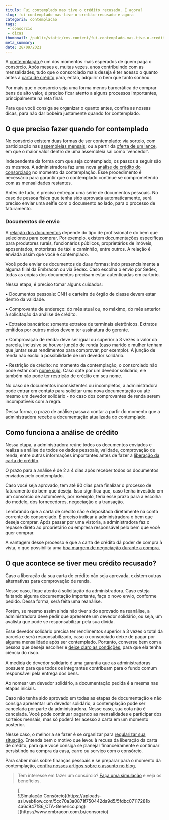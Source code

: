```yaml
---
titulo: Fui contemplado mas tive o crédito recusado. E agora?
slug: fui-contemplado-mas-tive-o-credito-recusado-e-agora
categoria: contemplacao
tags:
 - consorcio
 - dicas
thumbnail: /public/static/cms-content/fui-contemplado-mas-tive-o-credito-recusado-e-agora.jpg
meta_summary: 
date: 28/09/2021
---
```

A [contemplação ](https://www.embracon.com.br/blog/quais-sao-as-formas-de-contemplacao)é um dos momentos mais esperados de quem paga o consórcio. Após meses e, muitas vezes, anos contribuindo com as mensalidades, tudo que o consorciado mais deseja é ter acesso o quanto antes à [carta de crédito](https://www.embracon.com.br/blog/tudo-o-que-voce-precisa-saber-sobre-a-carta-de-credito-de-consorcios) para, então, adquirir o bem que tanto sonhou.

Por mais que o consórcio seja uma forma menos burocrática de comprar bens de alto valor, é preciso ficar atento a alguns processos importantes, principalmente na reta final.

Para que você consiga se organizar o quanto antes, confira as nossas dicas, para não dar bobeira justamente quando for contemplado.

O que preciso fazer quando for contemplado
------------------------------------------

No consórcio existem duas formas de ser contemplado: via sorteio, com participação nas [assembleias mensais](https://www.embracon.com.br/blog/assembleia-de-consorcio-como-funciona); ou a partir da [oferta de um lance](https://www.embracon.com.br/blog/como-funcionam-os-tipos-de-lances-no-consorcio), em que o maior valor dentro de uma assembleia sai como ‘vencedor’.

Independente da forma com que seja contemplado, os passos a seguir são os mesmos. A administradora faz uma nova [análise de crédito do consorciado](https://www.embracon.com.br/conhecaoconsorcio/como-proceder-apos-a-contemplacao) no momento da contemplação. Esse procedimento é necessário para garantir que o contemplado continue se comprometendo com as mensalidades restantes.

Antes de tudo, é preciso entregar uma série de documentos pessoais. No caso de pessoa física que tenha sido aprovada automaticamente, será preciso enviar uma selfie com o documento ao lado, para o processo de faturamento.

### Documentos de envio

A [relação dos documentos](https://www.embracon.com.br/blog/documentacao-para-consorcio-tire-suas-principais-duvidas) depende do tipo de profissional e do bem que selecionou para comprar. Por exemplo, existem documentações específicas para produtores rurais, funcionários públicos, proprietários de imóveis, aposentados, motoristas de táxi e caminhão, entre outros. A relação é enviada assim que você é contemplado.

Você pode enviar os documentos de duas formas: indo presencialmente a alguma filial da Embracon ou via Sedex. Caso escolha o envio por Sedex, todas as cópias dos documentos precisam estar autenticadas em cartório.

Nessa etapa, é preciso tomar alguns cuidados:

 • Documentos pessoais: CNH e carteira de órgão de classe devem estar dentro da validade.

 • Comprovante de endereço: do mês atual ou, no máximo, do mês anterior à solicitação da análise de crédito.

 • Extratos bancários: somente extratos de terminais eletrônicos. Extratos emitidos por outros meios devem ter assinatura do gerente.

 • Comprovação de renda: deve ser igual ou superior a 3 vezes o valor da parcela, inclusive se houver junção de renda (caso marido e mulher tenham que juntar seus rendimentos para comprovar, por exemplo). A junção de renda não exclui a possibilidade de um devedor solidário.

 • Restrição de crédito: no momento da contemplação, o consorciado não pode estar com [nome sujo](https://www.embracon.com.br/blog/afinal-posso-fazer-um-consorcio-mesmo-com-o-nome-sujo). Caso opte por um devedor solidário, ele também não pode ter restrição de crédito em seu nome.

No caso de documentos inconsistentes ou incompletos, a administradora pode entrar em contato para solicitar uma nova documentação ou até mesmo um devedor solidário - no caso dos comprovantes de renda serem incompatíveis com a regra.

Dessa forma, o prazo de análise passa a contar a partir do momento que a administradora recebe a documentação atualizada do contemplado.

Como funciona a análise de crédito
----------------------------------

Nessa etapa, a administradora reúne todos os documentos enviados e realiza a análise de todos os dados pessoais, validade, comprovação de renda, entre outras informações importantes antes de fazer a [liberação da carta de crédito](https://www.embracon.com.br/blog/correcao-carta-de-credito-consorcio).

O prazo para a análise é de 2 a 4 dias após receber todos os documentos enviados pelo contemplado.

Caso você seja aprovado, tem até 90 dias para finalizar o processo de faturamento do bem que deseja. Isso significa que, caso tenha investido em um consórcio de automóveis, por exemplo, teria esse prazo para a escolha do modelo, dos fornecedores, negociação e a transação.

Lembrando que a carta de crédito não é depositada diretamente na conta corrente do consorciado. É preciso indicar à administradora o bem que deseja comprar. Após passar por uma vistoria, a administradora faz o repasse direto ao proprietário ou empresa responsável pelo bem que você quer comprar.

A vantagem desse processo é que a carta de crédito dá poder de compra à vista, o que possibilita uma [boa margem de negociação durante a compra.](https://www.embracon.com.br/blog/4-dicas-para-conseguir-uma-boa-negociacao-na-hora-de-adquirir-o-seu-bem)

O que acontece se tiver meu crédito recusado?
---------------------------------------------

Caso a liberação da sua carta de crédito não seja aprovada, existem outras alternativas para comprovação de renda.

Nesse caso, fique atento à solicitação da administradora. Caso esteja faltando alguma documentação importante, faça o novo envio, conforme pedido. Dessa forma, será feita uma reanálise.

Porém, se mesmo assim ainda não tiver sido aprovado na reanálise, a administradora deve pedir que apresente um devedor solidário, ou seja, um avalista que pode se responsabilizar pela sua dívida.

Esse devedor solidário precisa ter rendimentos superior a 3 vezes o total da parcela e será responsabilizado, caso o consorciado deixe de pagar por alguma mensalidade após ser contemplado. Portanto, converse bem com a pessoa que deseja escolher e [deixe claro as condições](https://www.embracon.com.br/blog/o-que-e-preciso-para-entrar-em-um-consorcio-e-utilizar-a-carta-de-credito), para que ela tenha ciência do risco.

A medida de devedor solidário é uma garantia que as administradoras possuem para que todos os integrantes contribuam para o fundo comum responsável pela entrega dos bens.

Ao nomear um devedor solidário, a documentação pedida é a mesma nas etapas iniciais.

Caso não tenha sido aprovado em todas as etapas de documentação e não consiga apresentar um devedor solidário, a contemplação pode ser cancelada por parte da administradora. Nesse caso, sua cota não é cancelada. Você pode continuar pagando as mensalidades e participar dos sorteios mensais, mas só poderá ter acesso à carta em um momento posterior.

Nesse caso, o melhor a se fazer é se organizar para [regularizar sua situação](https://www.embracon.com.br/blog/nao-consigo-pagar-meu-consorcio-e-agora). Entenda bem o motivo que levou à recusa da liberação da carta de crédito, para que você consiga se planejar financeiramente e continuar persistindo na compra da casa, carro ou serviço com o consórcio.

Para saber mais sobre finanças pessoais e se preparar para o momento da contemplação, [confira nossos artigos sobre o assunto no blog.](https://www.embracon.com.br/category/financas-pessoais)

> Tem interesse em fazer um consórcio? [Faça uma simulação](https://www.embracon.com.br/consorcio) e veja os benefícios.

<figure class="w-richtext-figure-type-image w-richtext-align-center">[<div>![Simulação Consórcio](https://uploads-ssl.webflow.com/5cc70a3a0871f750442da9d5/5fdbc07117281b4a6c947f86_CTA-Generico.png)</div>](https://www.embracon.com.br/consorcio)</figure>
